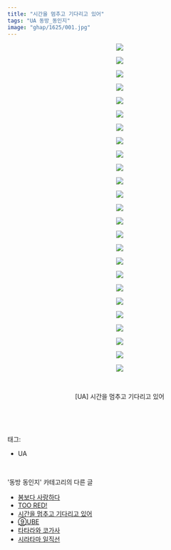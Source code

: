 ```yaml
---
title: "시간을 멈추고 기다리고 있어"
tags: "UA 동방_동인지"
image: "ghap/1625/001.jpg"
---
```

<div class="article">
<p style="text-align: center; clear: none; float: none;"><img src="{{ site.nasurl }}/ghap/1625/001.jpg"/></p>
<p style="text-align: center; clear: none; float: none;"><img src="{{ site.nasurl }}/ghap/1625/002.jpg"/></p>
<p style="text-align: center; clear: none; float: none;"><img src="{{ site.nasurl }}/ghap/1625/003.jpg"/></p>
<p style="text-align: center; clear: none; float: none;"><img src="{{ site.nasurl }}/ghap/1625/004.jpg"/></p>
<p style="text-align: center; clear: none; float: none;"><img src="{{ site.nasurl }}/ghap/1625/005.jpg"/></p>
<p style="text-align: center; clear: none; float: none;"><img src="{{ site.nasurl }}/ghap/1625/006.jpg"/></p>
<p style="text-align: center; clear: none; float: none;"><img src="{{ site.nasurl }}/ghap/1625/007.jpg"/></p>
<p style="text-align: center; clear: none; float: none;"><img src="{{ site.nasurl }}/ghap/1625/008.jpg"/></p>
<p style="text-align: center; clear: none; float: none;"><img src="{{ site.nasurl }}/ghap/1625/009.jpg"/></p>
<p style="text-align: center; clear: none; float: none;"><img src="{{ site.nasurl }}/ghap/1625/010.jpg"/></p>
<p style="text-align: center; clear: none; float: none;"><img src="{{ site.nasurl }}/ghap/1625/011.jpg"/></p>
<p style="text-align: center; clear: none; float: none;"><img src="{{ site.nasurl }}/ghap/1625/012.jpg"/></p>
<p style="text-align: center; clear: none; float: none;"><img src="{{ site.nasurl }}/ghap/1625/013.jpg"/></p>
<p style="text-align: center; clear: none; float: none;"><img src="{{ site.nasurl }}/ghap/1625/014.jpg"/></p>
<p style="text-align: center; clear: none; float: none;"><img src="{{ site.nasurl }}/ghap/1625/015.jpg"/></p>
<p style="text-align: center; clear: none; float: none;"><img src="{{ site.nasurl }}/ghap/1625/016.jpg"/></p>
<p style="text-align: center; clear: none; float: none;"><img src="{{ site.nasurl }}/ghap/1625/017.jpg"/></p>
<p style="text-align: center; clear: none; float: none;"><img src="{{ site.nasurl }}/ghap/1625/018.jpg"/></p>
<p style="text-align: center; clear: none; float: none;"><img src="{{ site.nasurl }}/ghap/1625/019.jpg"/></p>
<p style="text-align: center; clear: none; float: none;"><img src="{{ site.nasurl }}/ghap/1625/020.jpg"/></p>
<p style="text-align: center; clear: none; float: none;"><img src="{{ site.nasurl }}/ghap/1625/021.jpg"/></p>
<p style="text-align: center; clear: none; float: none;"><img src="{{ site.nasurl }}/ghap/1625/022.jpg"/></p>
<p style="text-align: center; clear: none; float: none;"><img src="{{ site.nasurl }}/ghap/1625/023.jpg"/></p>
<p style="text-align: center; clear: none; float: none;"><img src="{{ site.nasurl }}/ghap/1625/024.jpg"/></p>
<p style="text-align: center; clear: none; float: none;"><img src="{{ site.nasurl }}/ghap/1625/025.jpg"/></p>
<p style="text-align: center; clear: none; float: none;"><br/></p>
<p style="text-align: center; clear: none; float: none;">[UA] 시간을 멈추고 기다리고 있어</p>
<p><br/></p>
</div><br/>
<div class="tagTrail">
<p>태그: </p>
<ul>
<li>UA</li>
</ul>
</div><br/>
<div class="another">
<p>'동방 동인지' 카테고리의 다른 글</p>
<ul>
<li><a href="/2016-08-16-ghap_1627">봄보다 사랑하다</a></li>
<li><a href="/2016-08-16-ghap_1626">TOO RED!</a></li>
<li><a href="/2016-08-16-ghap_1625">시간을 멈추고 기다리고 있어</a></li>
<li><a href="/2016-08-16-ghap_1624">⑨UBE</a></li>
<li><a href="/2016-08-16-ghap_1623">타타라와 코가사</a></li>
<li><a href="/2016-08-16-ghap_1622">시라타마 일직선</a></li>
</ul>
</div><br/>
<div class="cb_module cb_fluid">
<div class="cb_wrt cb_profile">
</div><!-- commentList close -->
</div><br/>
